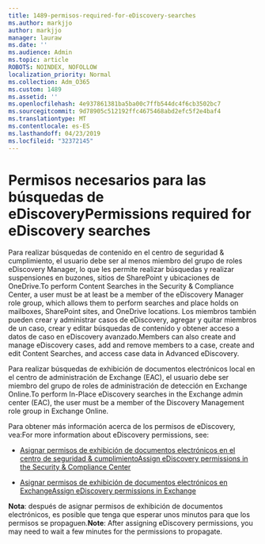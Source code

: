 ```yaml
---
title: 1489-permisos-required-for-eDiscovery-searches
ms.author: markjjo
author: markjjo
manager: lauraw
ms.date: ''
ms.audience: Admin
ms.topic: article
ROBOTS: NOINDEX, NOFOLLOW
localization_priority: Normal
ms.collection: Adm_O365
ms.custom: 1489
ms.assetid: ''
ms.openlocfilehash: 4e937861381ba5ba00c7ffb544dc4f6cb3502bc7
ms.sourcegitcommit: 9d78905c512192ffc4675468abd2efc5f2e4baf4
ms.translationtype: MT
ms.contentlocale: es-ES
ms.lasthandoff: 04/23/2019
ms.locfileid: "32372145"
---
```

# <a name="permissions-required-for-ediscovery-searches"></a><span data-ttu-id="e63af-102">Permisos necesarios para las búsquedas de eDiscovery</span><span class="sxs-lookup"><span data-stu-id="e63af-102">Permissions required for eDiscovery searches</span></span>

<span data-ttu-id="e63af-103">Para realizar búsquedas de contenido en el centro de seguridad & cumplimiento, el usuario debe ser al menos miembro del grupo de roles eDiscovery Manager, lo que les permite realizar búsquedas y realizar suspensiones en buzones, sitios de SharePoint y ubicaciones de OneDrive.</span><span class="sxs-lookup"><span data-stu-id="e63af-103">To perform Content Searches in the Security & Compliance Center, a user must be at least be a member of the eDiscovery Manager role group, which allows them to perform searches and place holds on mailboxes, SharePoint sites, and OneDrive locations.</span></span> <span data-ttu-id="e63af-104">Los miembros también pueden crear y administrar casos de eDiscovery, agregar y quitar miembros de un caso, crear y editar búsquedas de contenido y obtener acceso a datos de caso en eDiscovery avanzado.</span><span class="sxs-lookup"><span data-stu-id="e63af-104">Members can also create and manage eDiscovery cases, add and remove members to a case, create and edit Content Searches, and access case data in Advanced eDiscovery.</span></span>

<span data-ttu-id="e63af-105">Para realizar búsquedas de exhibición de documentos electrónicos local en el centro de administración de Exchange (EAC), el usuario debe ser miembro del grupo de roles de administración de detección en Exchange Online.</span><span class="sxs-lookup"><span data-stu-id="e63af-105">To perform In-Place eDiscovery searches in the Exchange admin center (EAC), the user must be a member of the Discovery Management role group in Exchange Online.</span></span>

<span data-ttu-id="e63af-106">Para obtener más información acerca de los permisos de eDiscovery, vea:</span><span class="sxs-lookup"><span data-stu-id="e63af-106">For more information about eDiscovery permissions, see:</span></span> 

- [<span data-ttu-id="e63af-107">Asignar permisos de exhibición de documentos electrónicos en el centro de seguridad & cumplimiento</span><span class="sxs-lookup"><span data-stu-id="e63af-107">Assign eDiscovery permissions in the Security & Compliance Center</span></span>](https://docs.microsoft.com/office365/securitycompliance/assign-ediscovery-permissions)

- [<span data-ttu-id="e63af-108">Asignar permisos de exhibición de documentos electrónicos en Exchange</span><span class="sxs-lookup"><span data-stu-id="e63af-108">Assign eDiscovery permissions in Exchange</span></span>](https://docs.microsoft.com/exchange/security-and-compliance/in-place-ediscovery/assign-ediscovery-permissions)

<span data-ttu-id="e63af-109">**Nota**: después de asignar permisos de exhibición de documentos electrónicos, es posible que tenga que esperar unos minutos para que los permisos se propaguen.</span><span class="sxs-lookup"><span data-stu-id="e63af-109">**Note**: After assigning eDiscovery permissions, you may need to wait a few minutes for the permissions to propagate.</span></span>
